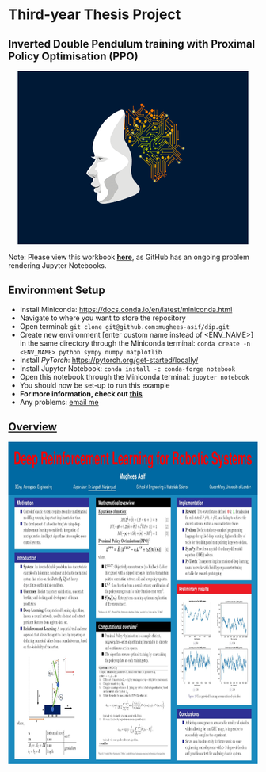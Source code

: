 # Third-year Thesis Project

## Inverted Double Pendulum training with Proximal Policy Optimisation (PPO)

<p align="center">
    <img height=350 src="images/ai_gif.gif">
</p>

Note: Please view this workbook **[here](https://nbviewer.jupyter.org/github/mughees-asif/dip/blob/master/deep-learning-dip.ipynb)**, as GitHub has an ongoing problem rendering Jupyter Notebooks.

## Environment Setup

* Install Miniconda: https://docs.conda.io/en/latest/miniconda.html
* Navigate to where you want to store the repository
* Open terminal: `git clone git@github.com:mughees-asif/dip.git`
* Create new environment [enter custom name instead of <ENV_NAME>] in the same directory through the Miniconda terminal: `conda create -n <ENV_NAME> python sympy numpy matplotlib` 
* Install *PyTorch*: https://pytorch.org/get-started/locally/
* Install Jupyter Notebook: `conda install -c conda-forge notebook`
* Open this notebook through the Miniconda terminal: `jupyter notebook`
* You should now be set-up to run this example
* **For more information, check out [this](https://github.com/mughees-asif/dip/blob/master/project.pdf)**
* Any problems: [email me](mailto:mughees460@gmail.com)

## [Overview](https://github.com/mughees-asif/dip/blob/master/images/poster.jpg)

<p align="center">
    <img height=650 src="images/poster.jpg">
</p>



